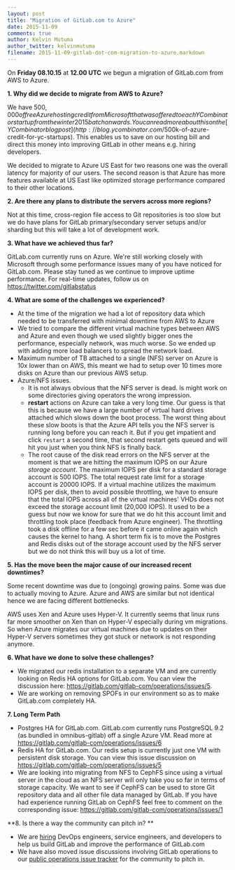 ```yaml
---
layout: post
title: "Migration of GitLab.com to Azure"
date: 2015-11-09
comments: true
author: Kelvin Mutuma
author_twitter: kelvinmutuma
filename: 2015-11-09-gitlab-dot-com-migration-to-azure.markdown
---
```


On **Friday 08.10.15** at **12.00 UTC** we begun a migration of GitLab.com from AWS to Azure.

**1. Why did we decide to migrate from AWS to Azure?**

We have $500,000 of free Azure hosting credit from Microsoft that was offered to each YCombinator startup from the winter 2015 batch onwards. You can read more about this on the [YCombinator blog post](http://blog.ycombinator.com/$500k-of-azure-credit-for-yc-startups). This enables us to save on our hosting bill and direct this money into improving GitLab in other means e.g. hiring developers.

We decided to migrate to Azure US East for two reasons one was the overall latency for majority of our users. The second reason is that Azure has more features available at US East like optimized storage performance compared to their other locations.

**2. Are there any plans to distribute the servers across more regions?**

Not at this time, cross-region file access to Git repositories is too slow but we do have plans for GitLab primary/secondary server setups and/or sharding but this will take a lot of development work.

**3. What have we achieved thus far?**

GitLab.com currently runs on Azure. We're still working closely with Microsoft through some performance issues many of you have noticed for GitLab.com. Please stay tuned as we continue to improve uptime performance. For real-time updates, follow us on https://twitter.com/gitlabstatus

**4. What are some of the challenges we experienced?**

- At the time of the migration we had a lot of repository data which needed to be transferred with minimal downtime from AWS to Azure
- We tried to compare the different virtual machine types between AWS and Azure and even though we used slightly bigger ones the performance, especially network, was much worse. So we ended up with adding more load balancers to spread the network load.
- Maximum number of TB attached to a single (NFS) server on Azure is 10x lower than on AWS, this meant we had to setup over 10 times more disks on Azure than our previous AWS setup.
- Azure/NFS issues.
  - It is not always obvious that the NFS server is dead. ls might work on some directories giving operators the wrong impression.
  - **restart** actions on Azure can take a very long time. Our guess is that this is because we have a large number of virtual hard drives attached which slows down the boot process. The worst thing about these slow boots is that the Azure API tells you the NFS server is running long before you can reach it. But if you get impatient and click `restart` a second time, that second restart gets queued and will hit you just when you think NFS is finally back.
  - The root cause of the disk read errors on the NFS server at the moment is that we are hitting the maximum IOPS on our Azure *storage account*. 
  The maximum IOPS per disk for a standard storage account is 500 IOPS.
  The total request rate limit for a storage account is 20000 IOPS. If a virtual machine utilizes the maximum IOPS per disk, then to avoid possible throttling, we have to ensure that the total IOPS across all of the virtual machines' VHDs does not exceed the storage account limit (20,000 IOPS).
  It used to be a guess but now we know for sure that we do hit this account limit and throttling took place (feedback from Azure engineer). The throttling took a disk offline for a few sec before it came online again which causes the kernel to hang.
  A short term fix is to move the Postgres and Redis disks out of the storage account used by the NFS server but we do not think this will buy us a lot of time.

**5. Has the move been the major cause of our increased recent downtimes?**

Some recent downtime was due to (ongoing) growing pains. Some was due to actually moving to Azure. Azure and AWS are similar but not identical hence we are facing different bottlenecks.

AWS uses Xen and Azure uses Hyper-V. It currently seems that linux runs far more smoother on Xen than on Hyper-V especially during vm migrations. So when Azure migrates our virtual machines due to updates on their Hyper-V servers sometimes they got stuck or network is not responding anymore.

**6. What have we done to solve these challenges?**

- We migrated our redis installation to a separate VM and are currently looking on Redis HA options for GitLab.com. You can view the discussion here: https://gitlab.com/gitlab-com/operations/issues/5.
- We are working on removing SPOFs in our environment so as to make GitLab.com completely HA.

**7. Long Term Path**

- Postgres HA for GitLab.com. GitLab.com currently runs PostgreSQL 9.2 (as bundled in omnibus-gitlab) off a single Azure VM. Read more at https://gitlab.com/gitlab-com/operations/issues/6 
- Redis HA for GitLab.com. Our redis setup is currently just one VM with persistent disk storage. You can view this issue discussion on https://gitlab.com/gitlab-com/operations/issues/5
- We are looking into migrating from NFS to CephFS since using a virtual server in the cloud as an NFS server will only take you so far in terms of storage capacity. We want to see if CephFS can be used to store Git repository data and all other file data managed by GitLab. If you have had experience running GitLab on CephFS feel free to comment on the corresponding issue: https://gitlab.com/gitlab-com/operations/issues/1

**8. Is there a way the community can pitch in? **

- We are [hiring](https://about.gitlab.com/jobs/) DevOps engineers, service engineers, and developers to help us build GitLab and improve the performance of GitLab.com 
- We have also moved issue discussions involving GitLab operations to our [public operations issue tracker](https://gitlab.com/gitlab-com/operations/issues/) for the community to pitch in.